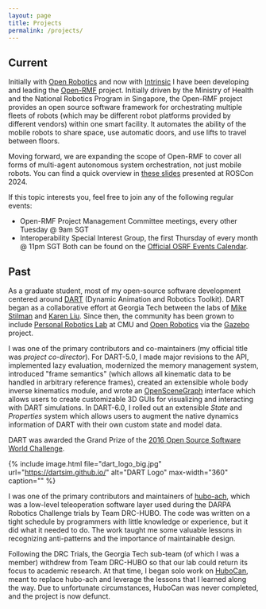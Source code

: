 ```yaml
---
layout: page
title: Projects
permalink: /projects/
---
```


## Current

Initially with [Open Robotics](https://www.openrobotics.org/) and now with [Intrinsic](https://www.intrinsic.ai/) I have been developing and leading the [Open-RMF](https://www.open-rmf.org/) project. Initially driven by the Ministry of Health and the National Robotics Program in Singapore, the Open-RMF project provides an open source software framework for orchestrating multiple fleets of robots (which may be different robot platforms provided by different vendors) within one smart facility. It automates the ability of the mobile robots to share space, use automatic doors, and use lifts to travel between floors.

Moving forward, we are expanding the scope of Open-RMF to cover all forms of multi-agent autonomous system orchestration, not just mobile robots. You can find a quick overview in [these slides](https://docs.google.com/presentation/d/1aLuioGh97FMIaAtBr7Li7NC1qcXjEoRr_3T7JGs7n2o/edit#slide=id.p) presented at ROSCon 2024.

If this topic interests you, feel free to join any of the following regular events:
* Open-RMF Project Management Committee meetings, every other Tuesday @ 9am SGT
* Interoperability Special Interest Group, the first Thursday of every month @ 11pm SGT
Both can be found on the [Official OSRF Events Calendar](https://calendar.google.com/calendar/embed?src=agf3kajirket8khktupm9go748%40group.calendar.google.com&ctz=UTC).

## Past

As a graduate student, most of my open-source software development centered around [DART](http://dartsim.github.io/) (Dynamic Animation and Robotics Toolkit). DART began as a collaborative effort at Georgia Tech between the labs of [Mike Stilman](http://robotics.gatech.edu/hg/item/295611) and [Karen Liu](http://www.cc.gatech.edu/~karenliu/Home.html). Since then, the community has been grown to include [Personal Robotics Lab](https://personalrobotics.ri.cmu.edu/) at CMU and [Open Robotics](https://www.openrobotics.org/) via the [Gazebo](https://gazebosim.org/home) project.

I was one of the primary contributors and co-maintainers (my official title was *project co-director*). For DART-5.0, I made major revisions to the API, implemented lazy evaluation, modernized the memory management system, introduced "frame semantics" (which allows all kinematic data to be handled in arbitrary reference frames), created an extensible whole body inverse kinematics module, and wrote an [OpenSceneGraph](http://www.openscenegraph.org/) interface which allows users to create customizable 3D GUIs for visualizing and interacting with DART simulations. In DART-6.0, I rolled out an extensible *State* and *Properties* system which allows users to augment the native dynamics information of DART with their own custom state and model data.

DART was awarded the Grand Prize of the [2016 Open Source Software World Challenge](https://dartsim.github.io/grand_prize_of_OSS.html).

{% include image.html file="dart_logo_big.jpg" url="https://dartsim.github.io/" alt="DART Logo" max-width="360" caption="" %}

I was one of the primary contributors and maintainers of [hubo-ach](https://github.com/hubo/hubo-ach), which was a low-level teleoperation software layer used during the DARPA Robotics Challenge trials by Team DRC-HUBO. The code was written on a tight schedule by programmers with little knowledge or experience, but it did what it needed to do. The work taught me some valuable lessons in recognizing anti-patterns and the importance of maintainable design.

Following the DRC Trials, the Georgia Tech sub-team (of which I was a member) withdrew from Team DRC-HUBO so that our lab could return its focus to academic research. At that time, I began solo work on [HuboCan](https://github.com/golems/HuboCan/), meant to replace hubo-ach and leverage the lessons that I learned along the way. Due to unfortunate circumstances, HuboCan was never completed, and the project is now defunct.
